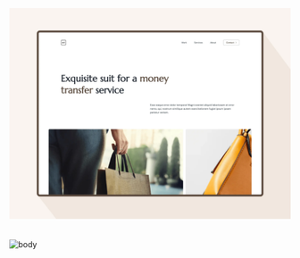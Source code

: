 ![Header](./assets/header-ss.webp) <br> <br> <br>
![body](./assets/body-ss.png) <br> <br> <br>
<!-- ![footer](./assets/footer-ss.png) <br> <br> <br> -->